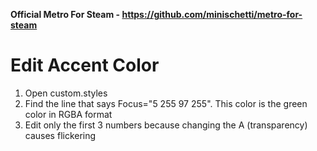 **Official Metro For Steam - https://github.com/minischetti/metro-for-steam**



#                                                                    Edit Accent Color
1. Open custom.styles
2. Find the line that says Focus="5 255 97 255". This color is the green color in RGBA format
3. Edit only the first 3 numbers because changing the A (transparency) causes flickering
